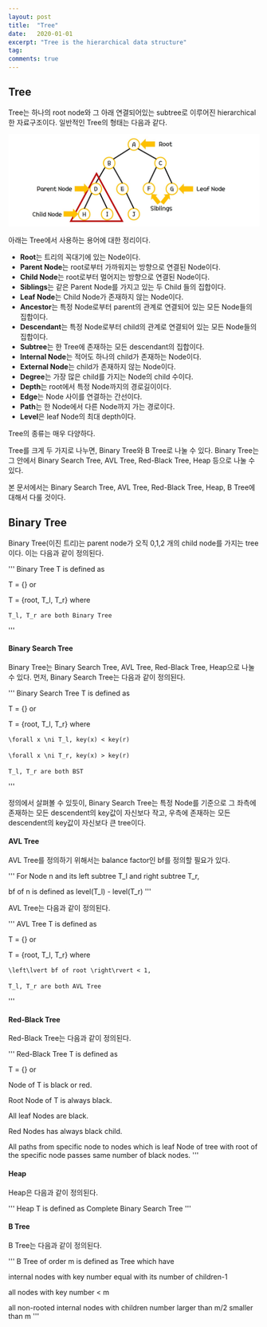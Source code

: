 ```yaml
---
layout: post
title:  "Tree"
date:   2020-01-01
excerpt: "Tree is the hierarchical data structure"
tag:
comments: true
---
```


## Tree

Tree는 하나의 root node와 그 아래 연결되어있는 subtree로 이루어진 hierarchical한 자료구조이다.
일반적인 Tree의 형태는 다음과 같다.

![graph](./../assets/img/Tree.jpg)

아래는 Tree에서 사용하는 용어에 대한 정리이다.

- **Root**는 트리의 꼭대기에 있는 Node이다.
- **Parent Node**는 root로부터 가까워지는 방향으로 연결된 Node이다.
- **Child Node**는 root로부터 멀어지는 방향으로 연결된 Node이다.
- **Siblings**는 같은 Parent Node를 가지고 있는 두 Child 들의 집합이다.
- **Leaf Node**는 Child Node가 존재하지 않는 Node이다.
- **Ancestor**는 특정 Node로부터 parent의 관계로 연결되어 있는 모든 Node들의 집합이다.
- **Descendant**는 특정 Node로부터 child의 관계로 연결되어 있는 모든 Node들의 집합이다.
- **Subtree**는 한 Tree에 존재하는 모든 descendant의 집합이다.
- **Internal Node**는 적어도 하나의 child가 존재하는 Node이다.
- **External Node**는 child가 존재하지 않는 Node이다.
- **Degree**는 가장 많은 child를 가지는 Node의 child 수이다.
- **Depth**는 root에서 특정 Node까지의 경로길이이다.
- **Edge**는 Node 사이를 연결하는 간선이다.
- **Path**는 한 Node에서 다른 Node까지 가는 경로이다.
- **Level**은 leaf Node의 최대 depth이다.

Tree의 종류는 매우 다양하다.

Tree를 크게 두 가지로 나누면, Binary Tree와 B Tree로 나눌 수 있다.
Binary Tree는 그 안에서 Binary Search Tree, AVL Tree, Red-Black Tree, Heap 등으로 나눌 수 있다.

본 문서에서는 Binary Search Tree, AVL Tree, Red-Black Tree, Heap, B Tree에 대해서 다룰 것이다.

## Binary Tree

Binary Tree(이진 트리)는 parent node가 오직 0,1,2 개의 child node를 가지는 tree이다.
이는 다음과 같이 정의된다.

'''
Binary Tree T is defined as

T = {} or

T = {root, T_l, T_r} where

    T_l, T_r are both Binary Tree
'''

#### Binary Search Tree

Binary Tree는 Binary Search Tree, AVL Tree, Red-Black Tree, Heap으로 나눌 수 있다.
먼저, Binary Search Tree는 다음과 같이 정의된다.

'''
Binary Search Tree T is defined as

T = {} or

T = {root, T_l, T_r} where

    \forall x \ni T_l, key(x) < key(r)

    \forall x \ni T_r, key(x) > key(r)

    T_l, T_r are both BST
'''

정의에서 살펴볼 수 있듯이, Binary Search Tree는 특정 Node를 기준으로 
그 좌측에 존재하는 모든 descendent의 key값이 자신보다 작고,
우측에 존재하는 모든 descendent의 key값이 자신보다 큰 tree이다.

#### AVL Tree

AVL Tree를 정의하기 위해서는 balance factor인 bf를 정의할 필요가 있다.

'''
For Node n and its left subtree T_l and right subtree T_r,

bf of n is defined as level(T_l) - level(T_r)
'''

AVL Tree는 다음과 같이 정의된다.

'''
AVL Tree T is defined as

T = {} or

T = {root, T_l, T_r} where

    \left\lvert bf of root \right\rvert < 1,

    T_l, T_r are both AVL Tree
'''

#### Red-Black Tree

Red-Black Tree는 다음과 같이 정의된다.

'''
Red-Black Tree T is defined as

T = {} or

Node of T is black or red.

Root Node of T is always black.

All leaf Nodes are black.

Red Nodes has always black child.

All paths from specific node to nodes which is leaf Node of tree with root of the specific node passes same number of black nodes.
'''

#### Heap

Heap은 다음과 같이 정의된다.

'''
Heap T is defined as
Complete Binary Search Tree
'''

#### B Tree

B Tree는 다음과 같이 정의된다.

'''
B Tree of order m is defined as Tree which have

internal nodes with key number equal with its number of children-1

all nodes with key number < m

all non-rooted internal nodes with children number larger than m/2 smaller than m
'''

